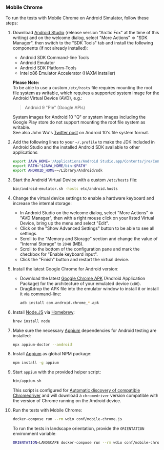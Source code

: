### Mobile Chrome

To run the tests with Mobile Chrome on Android Simulator, follow these steps:

1. Download [Android Studio](https://developer.android.com/studio/) (release
   version "Arctic Fox" at the time of this writing) and on the welcome dialog,
   select "More Actions" => "SDK Manager", then switch to the "SDK Tools" tab
   and install the following components (if not already installed):

   - Android SDK Command-line Tools
   - Android Emulator
   - Android SDK Platform-Tools
   - Intel x86 Emulator Accelerator (HAXM installer)

   **Please Note:**  
   To be able to use a custom `/etc/hosts` file requires mounting the root file
   system as writable, which requires a supported system image for the Android
   Virtual Device (AVD), e.g.:

   > Android 9 "Pie" (Google APIs)

   System images for Android 10 "Q" or system images including the Google Play
   store do not support mounting the root file system as writable.  
   See also John Wu's
   [Twitter post](https://twitter.com/topjohnwu/status/1170404631865778177) on
   Android 10's file system format.

2. Add the following lines to your `~/.profile` to make the JDK included in
   Android Studio and the installed Android SDK available to other applications:

   ```sh
   export JAVA_HOME='/Applications/Android Studio.app/Contents/jre/Contents/Home'
   export PATH="$JAVA_HOME/bin:$PATH"
   export ANDROID_HOME=~/Library/Android/sdk
   ```

3. Start the Android Virtual Device with a custom `/etc/hosts` file:

   ```sh
   bin/android-emulator.sh -hosts etc/android.hosts
   ```

4. Change the virtual device settings to enable a hardware keyboard and increase
   the internal storage:

   - In Android Studio on the welcome dialog, select "More Actions" => "AVD
     Manager", then with a right mouse click on your listed Virtual Device,
     bring up the menu and select "Edit".
   - Click on the "Show Advanced Settings" button to be able to see all
     settings.
   - Scroll to the "Memory and Storage" section and change the value of
     "Internal Storage" to `2048` (MB).
   - Scroll to the bottom of the configuration pane and mark the checkbox for
     "Enable keyboard input".
   - Click the "Finish" button and restart the virtual device.

5. Install the latest Google Chrome for Android version:

   - Download the latest
     [Google Chrome APK](https://www.apkmirror.com/apk/google-inc/chrome/)
     (Android Application Package) for the architecture of your emulated device
     (`x86`).
   - Drag&drop the APK file into the emulator window to install it or install it
     via command-line:
     ```sh
     adb install com.android.chrome_*.apk
     ```

6. Install [Node.JS](https://nodejs.org/) via [Homebrew](https://brew.sh/):

   ```sh
   brew install node
   ```

7. Make sure the necessary [Appium](https://appium.io/) dependencies for Android
   testing are installed:

   ```sh
   npx appium-doctor --android
   ```

8. Install [Appium](https://appium.io/) as global NPM package:

   ```sh
   npm install -g appium
   ```

9. Start `appium` with the provided helper script:

   ```sh
   bin/appium.sh
   ```

   This script is configured for
   [Automatic discovery of compatible Chromedriver](https://github.com/appium/appium/blob/master/docs/en/writing-running-appium/web/chromedriver.md/#automatic-discovery-of-compatible-chromedriver)
   and will download a `chromedriver` version compatible with the version of
   Chrome running on the Android device.

10. Run the tests with Mobile Chrome:

    ```sh
    docker-compose run --rm wdio conf/mobile-chrome.js
    ```

    To run the tests in landscape orientation, provide the `ORIENTATION`
    environment variable:

    ```sh
    ORIENTATION=LANDSCAPE docker-compose run --rm wdio conf/mobile-chrome.js
    ```
